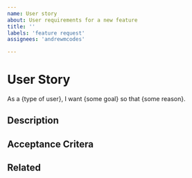 ```yaml
---
name: User story
about: User requirements for a new feature
title: ''
labels: 'feature request'
assignees: 'andrewmcodes'

---
```


# User Story

As a {type of user}, I want {some goal} so that {some reason}.

## Description

<!-- What is it all about? -->

## Acceptance Critera

<!-- What is the expected solution? -->

## Related

<!-- List any URL's or other issues that provide more context. -->
